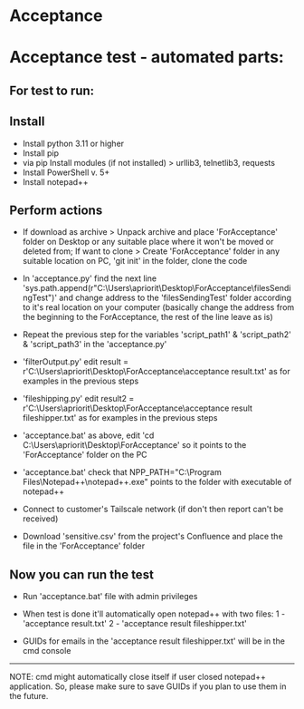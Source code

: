 # Acceptance
Acceptance test - automated parts:
===================================

For test to run: 
-----------------

Install
--------
- Install python 3.11 or higher
- Install pip
- via pip Install modules (if not installed) > urllib3, telnetlib3, requests
- Install PowerShell v. 5+
- Install notepad++


Perform actions
----------------
- If download as archive > Unpack archive and place 'ForAcceptance' folder on Desktop or any suitable place where it won't be moved or deleted from; If want to clone > Create 'ForAcceptance' folder in any suitable location on PC, 'git init' in the folder, clone the code

- In 'acceptance.py' find the next line 'sys.path.append(r"C:\\Users\\apriorit\\Desktop\\ForAcceptance\\filesSendingTest")' and change address to the 'filesSendingTest' folder according to it's real location on your computer (basically change the address from the beginning to the ForAcceptance, the rest of the line leave as is)

- Repeat the previous step for the variables 'script_path1' & 'script_path2' & 'script_path3' in the 'acceptance.py'

- 'filterOutput.py' edit result = r'C:\Users\apriorit\Desktop\ForAcceptance\acceptance result.txt' as for examples in the previous steps

- 'fileshipping.py' edit result2 = r'C:\Users\apriorit\Desktop\ForAcceptance\acceptance result fileshipper.txt' as for examples in the previous steps

- 'acceptance.bat' as above, edit 'cd C:\Users\apriorit\Desktop\ForAcceptance' so it points to the 'ForAcceptance' folder on the PC

- 'acceptance.bat' check that NPP_PATH="C:\Program Files\Notepad++\notepad++.exe" points to the folder with executable of notepad++

- Connect to customer's Tailscale network (if don't then report can't be received)

- Download 'sensitive.csv' from the project's Confluence and place the file in the 'ForAcceptance' folder


Now you can run the test
------------------------
- Run 'acceptance.bat' file with admin privileges

- When test is done it'll automatically open notepad++ with two files:
    1 - 'acceptance result.txt'
    2 - 'acceptance result fileshipper.txt'

- GUIDs for emails in the 'acceptance result fileshipper.txt' will be in the cmd console

--------------------------------------------------------------------------------
NOTE: cmd might automatically close itself if user closed notepad++ application. 
      So, please make sure to save GUIDs if you plan to use them in the future.
